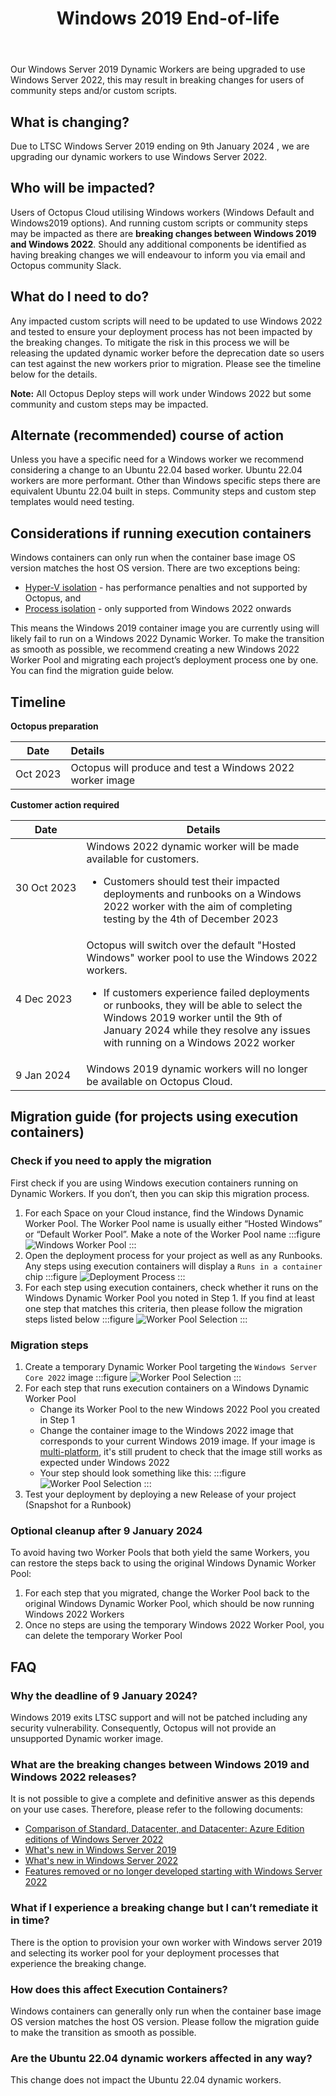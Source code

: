 ﻿---
layout: src/layouts/Default.astro
pubDate: 2023-10-01
modDate: 2023-10-01
title: Windows 2019 End-of-life
description: Describing the deprecation process of Windows 2019 Dynamic Workers.
navOrder: 50
hideInThisSection: true
hideInThisSectionHeader: true
---

Our Windows Server 2019 Dynamic Workers are being upgraded to use Windows Server 2022, this may result in breaking changes for users of community steps and/or custom scripts.


## What is changing?
Due to LTSC Windows Server 2019 ending on 9th January 2024 , we are upgrading our dynamic workers to use Windows Server 2022.  


## Who will be impacted?
Users of Octopus Cloud utilising Windows workers (Windows Default and Windows2019 options). And running custom scripts or community steps may be impacted as there are **breaking changes between Windows 2019 and Windows 2022**. Should any additional components be identified as having breaking changes we will endeavour to inform you via email and Octopus community Slack.


## What do I need to do?
Any impacted custom scripts will need to be updated to use Windows 2022 and tested to ensure your deployment process has not been impacted by the breaking changes. To mitigate the risk in this process we will be releasing the updated dynamic worker before the deprecation date so users can test against the new workers prior to migration.  Please see the timeline below for the details.

**Note:** All Octopus Deploy steps  will work under Windows 2022 but some community and custom steps may be impacted.

## Alternate (recommended) course of action
Unless you have a specific need for a Windows worker we recommend considering a change to an Ubuntu 22.04 based worker. Ubuntu 22.04 workers are more performant. Other than Windows specific steps there are  equivalent Ubuntu 22.04 built in steps. Community steps and custom step templates would need testing.

## Considerations if running execution containers
Windows containers can only run when the container base image OS version matches the host OS version. There are two exceptions being:
- [Hyper-V isolation](https://learn.microsoft.com/en-us/virtualization/windowscontainers/deploy-containers/version-compatibility?tabs=windows-server-2022%2Cwindows-11#hyper-v-isolation-for-containers) - has performance penalties and not supported by Octopus, and 
- [Process isolation](https://learn.microsoft.com/en-us/virtualization/windowscontainers/deploy-containers/version-compatibility?tabs=windows-server-2022%2Cwindows-11#windows-server-host-os-compatibility)  - only supported from Windows 2022 onwards

This means the Windows 2019 container image you are currently using will likely fail to run on a Windows 2022 Dynamic Worker. To make the transition as smooth as possible, we recommend creating a new Windows 2022 Worker Pool and migrating each project’s deployment process one by one. You can find the migration guide below.


## Timeline

**Octopus preparation**

| Date          |   Details                                                     |
|---------------|:--------------------------------------------------------------|
| Oct&nbsp;2023  | Octopus will produce and test a Windows 2022 worker image    |


**Customer action required**

| Date                  | Details                                                                                                                                                                                                                                                                                                         |
|-----------------------|-----------------------------------------------------------------------------------------------------------------------------------------------------------------------------------------------------------------------------------------------------------------------------------------------------------------|
| 30&nbsp;Oct&nbsp;2023 | Windows 2022 dynamic worker will be made available for customers.<br><ul><li>Customers should test their impacted deployments and runbooks on a Windows 2022 worker with the aim of completing testing by the 4th of December 2023</ul>                                                                       |
| 4&nbsp;Dec&nbsp;2023 | Octopus will switch over the default "Hosted Windows" worker pool to use the Windows 2022 workers.<br><ul><li>If customers experience failed deployments or runbooks, they will be able to select the Windows 2019 worker until the 9th of January 2024 while they resolve any issues with running on a Windows 2022 worker |
| 9&nbsp;Jan&nbsp;2024  | Windows 2019 dynamic workers will no longer be available on Octopus Cloud.                                                                                                                                                                                                                                      |




## Migration guide (for projects using execution containers)

### Check if you need to apply the migration
First check if you are using Windows execution containers running on Dynamic Workers. If you don’t, then you can skip this migration process.

1. For each Space on your Cloud instance, find the Windows Dynamic Worker Pool. The Worker Pool name is usually either “Hosted Windows” or “Default Worker Pool”. Make a note of the Worker Pool name
   :::figure
   ![Windows Worker Pool](/docs/infrastructure/workers/dynamic-worker-pools/images/windows-2022-eol-windows-pool.png)
   :::
1. Open the deployment process for your project as well as any Runbooks. Any steps using execution containers will display a `Runs in a container` chip
   :::figure
   ![Deployment Process](/docs/infrastructure/workers/dynamic-worker-pools/images/windows-2022-eol-deployment-process.png)
   :::
1. For each step using execution containers, check whether it runs on the Windows Dynamic Worker Pool you noted in Step 1.  If you find at least one step that matches this criteria, then please follow the migration steps listed below
   :::figure
   ![Worker Pool Selection](/docs/infrastructure/workers/dynamic-worker-pools/images/windows-2022-eol-step-worker-pool.png)
   :::

### Migration steps
1. Create a temporary Dynamic Worker Pool targeting the `Windows Server Core 2022` image
   :::figure
   ![Worker Pool Selection](/docs/infrastructure/workers/dynamic-worker-pools/images/windows-2022-eol-windows-2022-pool.png)
   :::
1. For each step that runs execution containers on a Windows Dynamic Worker Pool
   - Change its Worker Pool to the new Windows 2022 Pool you created in Step 1
   - Change the container image to the Windows 2022 image that corresponds to your current Windows 2019 image. If your image is [multi-platform](https://docs.docker.com/build/building/multi-platform/), it's still prudent to check that the image still works as expected under Windows 2022
   - Your step should look something like this:
      :::figure
      ![Worker Pool Selection](/docs/infrastructure/workers/dynamic-worker-pools/images/windows-2022-eol-step-container-image.png)
      :::
1. Test your deployment by deploying a new Release of your project (Snapshot for a Runbook)

### Optional cleanup after 9 January 2024
To avoid having two Worker Pools that both yield the same Workers, you can restore the steps back to using the original Windows Dynamic Worker Pool:
1. For each step that you migrated, change the Worker Pool back to the original Windows Dynamic Worker Pool, which should be now running Windows 2022 Workers
1. Once no steps are using the temporary Windows 2022 Worker Pool, you can delete the temporary Worker Pool


## FAQ

### Why the deadline of 9 January 2024?
Windows 2019 exits LTSC support and will not be patched including any security vulnerability. Consequently, Octopus will not provide an unsupported Dynamic worker image.

### What are the breaking changes between Windows 2019 and Windows 2022 releases?
It is not possible to give a complete and definitive answer as this depends on your use cases. Therefore, please refer to the following documents:
- [Comparison of Standard, Datacenter, and Datacenter: Azure Edition editions of Windows Server 2022](https://learn.microsoft.com/en-us/windows-server/get-started/editions-comparison-windows-server-2022?tabs=full-comparison)
- [What's new in Windows Server 2019](https://learn.microsoft.com/en-us/windows-server/get-started/whats-new-in-windows-server-2019)
- [What's new in Windows Server 2022](https://learn.microsoft.com/en-us/windows-server/get-started/whats-new-in-windows-server-2022)
- [Features removed or no longer developed starting with Windows Server 2022](https://learn.microsoft.com/en-us/windows-server/get-started/removed-deprecated-features-windows-server-2022)

### What if I experience a breaking change but I can’t remediate it in time?
There is the option to provision your own worker with Windows server 2019 and selecting its worker pool for your deployment processes that experience the breaking change.

### How does this affect Execution Containers?
Windows containers can generally only run when the container base image OS version matches the host OS version. Please follow the migration guide to make the transition as smooth as possible.

### Are the Ubuntu 22.04 dynamic workers affected in any way?
This change does not impact the Ubuntu 22.04 dynamic workers.


